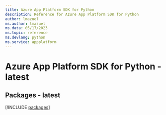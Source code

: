 ```yaml
---
title: Azure App Platform SDK for Python
description: Reference for Azure App Platform SDK for Python
author: lmazuel
ms.author: lmazuel
ms.data: 05/17/2023
ms.topic: reference
ms.devlang: python
ms.service: appplatform
---
```

# Azure App Platform SDK for Python - latest
## Packages - latest
[!INCLUDE [packages](app-platform-index.md)]